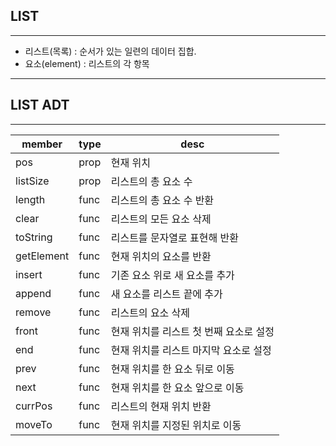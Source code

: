 
## LIST

---

- 리스트(목록) : 순서가 있는 일련의 데이터 집합.
- 요소(element) : 리스트의 각 항목

---

## LIST ADT

---

| member            | type   | desc |  
| ---               | ---    | ---  |
| pos               | prop   | 현재 위치 |
| listSize          | prop   | 리스트의 총 요소 수 |
| length            | func   | 리스트의 총 요소 수 반환 |
| clear             | func   | 리스트의 모든 요소 삭제  |
| toString          | func   | 리스트를 문자열로 표현해 반환 |
| getElement        | func   | 현재 위치의 요소를 반환 |
| insert            | func   | 기존 요소 위로 새 요소를 추가 |
| append            | func   | 새 요소를 리스트 끝에 추가 |
| remove            | func   | 리스트의 요소 삭제 |
| front             | func   | 현재 위치를 리스트 첫 번째 요소로 설정 |
| end               | func   | 현재 위치를 리스트 마지막 요소로 설정 |
| prev              | func   | 현재 위치를 한 요소 뒤로 이동 |
| next              | func   | 현재 위치를 한 요소 앞으로 이동 |
| currPos           | func   | 리스트의 현재 위치 반환 |
| moveTo            | func   | 현재 위치를 지정된 위치로 이동 |



